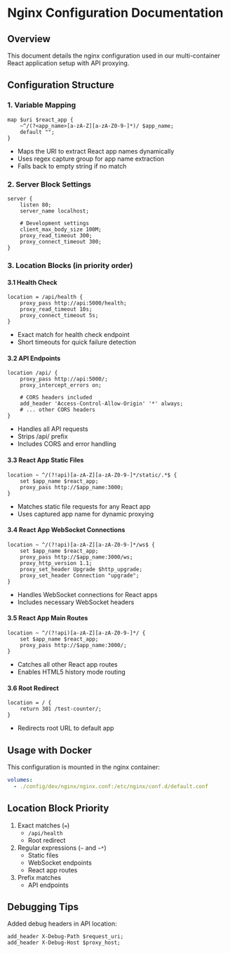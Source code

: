 # Nginx Configuration Documentation

## Overview

This document details the nginx configuration used in our multi-container React application setup with API proxying.

## Configuration Structure

### 1. Variable Mapping
```nginx
map $uri $react_app {
    ~^/(?<app_name>[a-zA-Z][a-zA-Z0-9-]*)/ $app_name;
    default "";
}
```
- Maps the URI to extract React app names dynamically
- Uses regex capture group for app name extraction
- Falls back to empty string if no match

### 2. Server Block Settings
```nginx
server {
    listen 80;
    server_name localhost;

    # Development settings
    client_max_body_size 100M;
    proxy_read_timeout 300;
    proxy_connect_timeout 300;
}
```

### 3. Location Blocks (in priority order)

#### 3.1 Health Check
```nginx
location = /api/health {
    proxy_pass http://api:5000/health;
    proxy_read_timeout 10s;
    proxy_connect_timeout 5s;
}
```
- Exact match for health check endpoint
- Short timeouts for quick failure detection

#### 3.2 API Endpoints
```nginx
location /api/ {
    proxy_pass http://api:5000/;
    proxy_intercept_errors on;
    
    # CORS headers included
    add_header 'Access-Control-Allow-Origin' '*' always;
    # ... other CORS headers
}
```
- Handles all API requests
- Strips /api/ prefix
- Includes CORS and error handling

#### 3.3 React App Static Files
```nginx
location ~ ^/(?!api)[a-zA-Z][a-zA-Z0-9-]*/static/.*$ {
    set $app_name $react_app;
    proxy_pass http://$app_name:3000;
}
```
- Matches static file requests for any React app
- Uses captured app name for dynamic proxying

#### 3.4 React App WebSocket Connections
```nginx
location ~ ^/(?!api)[a-zA-Z][a-zA-Z0-9-]*/ws$ {
    set $app_name $react_app;
    proxy_pass http://$app_name:3000/ws;
    proxy_http_version 1.1;
    proxy_set_header Upgrade $http_upgrade;
    proxy_set_header Connection "upgrade";
}
```
- Handles WebSocket connections for React apps
- Includes necessary WebSocket headers

#### 3.5 React App Main Routes
```nginx
location ~ ^/(?!api)[a-zA-Z][a-zA-Z0-9-]*/ {
    set $app_name $react_app;
    proxy_pass http://$app_name:3000/;
}
```
- Catches all other React app routes
- Enables HTML5 history mode routing

#### 3.6 Root Redirect
```nginx
location = / {
    return 301 /test-counter/;
}
```
- Redirects root URL to default app

## Usage with Docker

This configuration is mounted in the nginx container:
```yaml
volumes:
  - ./config/dev/nginx/nginx.conf:/etc/nginx/conf.d/default.conf
```

## Location Block Priority

1. Exact matches (`=`)
   - `/api/health`
   - Root redirect
2. Regular expressions (`~` and `~*`)
   - Static files
   - WebSocket endpoints
   - React app routes
3. Prefix matches
   - API endpoints

## Debugging Tips

Added debug headers in API location:
```nginx
add_header X-Debug-Path $request_uri;
add_header X-Debug-Host $proxy_host;
```